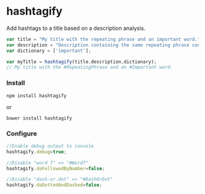 # hashtagify
Add hashtags to a title based on a description analysis.

```javascript
var title = "My title with the repeating phrase and an important word.";
var description = "Description containing the same repeating phrase couple of times (repeating phrase)."
var dictionary = ['important'];

var myTitle = hashtagify(title,description,dictionary);
// My title with the #RepeatingPhrase and an #Important word.
```

### Install
```
npm install hashtagify
```
or
```
bower install hashtagify
```

### Configure
```javascript
//Enable debug output to console
hashtagify.debug=true;

//Disable "word 7" => "#Word7"
hashtagify.doFollowedByNumber=false;

//Disable "dash-or.dot" => "#DashOrDot"
hashtagify.doDottedAndDashed=false;

```
